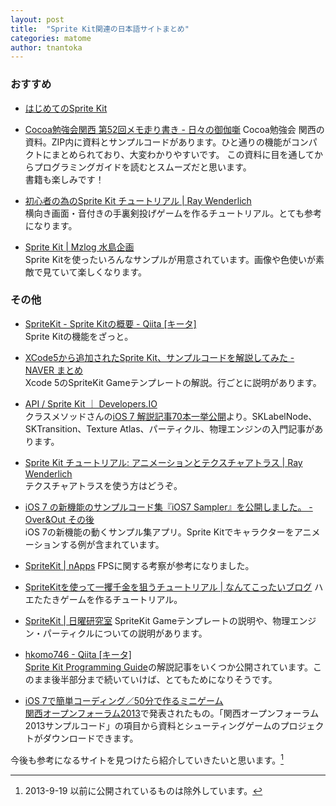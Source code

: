 ```yaml
---
layout: post
title:  "Sprite Kit関連の日本語サイトまとめ"
categories: matome
author: tnantoka
---
```


### おすすめ

* [はじめてのSprite Kit](http://www.studioshin.com/cocoa_sample/)  
* [Cocoa勉強会関西 第52回メモ走り書き - 日々の御伽噺](http://raydive.hatenablog.jp/entry/2013/10/05/185058)
Cocoa勉強会 関西の資料。ZIP内に資料とサンプルコードがあります。ひと通りの機能がコンパクトにまとめられており、大変わかりやすいです。
この資料に目を通してからプログラミングガイドを読むとスムーズだと思います。  
書籍も楽しみです！

* [初心者の為のSprite Kit チュートリアル | Ray Wenderlich](http://www.raywenderlich.com/ja/51583/%e5%88%9d%e5%bf%83%e8%80%85%e3%81%ae%e7%82%ba%e3%81%aesprite-kit-%e3%83%81%e3%83%a5%e3%83%bc%e3%83%88%e3%83%aa%e3%82%a2%e3%83%ab)  
横向き画面・音付きの手裏剣投げゲームを作るチュートリアル。とても参考になります。

* [Sprite Kit | Mzlog 水島企画](http://lepetit-prince.net/ios/?s=Sprite+Kit)  
Sprite Kitを使ったいろんなサンプルが用意されています。画像や色使いが素敵で見ていて楽しくなります。

### その他

* [SpriteKit - Sprite Kitの概要 - Qiita \[キータ\]](http://qiita.com/studiork/items/30a703b60f1974fb8e43)  
Sprite Kitの機能をざっと。

* [XCode5から追加されたSprite Kit、サンプルコードを解説してみた - NAVER まとめ](http://matome.naver.jp/odai/2137975747967707901)  
Xcode 5のSpriteKit Gameテンプレートの解説。行ごとに説明があります。

* [API / Sprite Kit ｜ Developers.IO](http://dev.classmethod.jp/referencecat/api-sprite-kit/)  
クラスメソッドさんの[iOS 7 解説記事70本一挙公開](http://dev.classmethod.jp/smartphone/iphone/ios7-outline/)より。SKLabelNode、SKTransition、Texture Atlas、パーティクル、物理エンジンの入門記事があります。

* [Sprite Kit チュートリアル: アニメーションとテクスチャアトラス | Ray Wenderlich](http://www.raywenderlich.com/ja/51748/sprite-kit-%e3%83%81%e3%83%a5%e3%83%bc%e3%83%88%e3%83%aa%e3%82%a2%e3%83%ab-%e3%82%a2%e3%83%8b%e3%83%a1%e3%83%bc%e3%82%b7%e3%83%a7%e3%83%b3%e3%81%a8%e3%83%86%e3%82%af%e3%82%b9%e3%83%81%e3%83%a3)  
テクスチャアトラスを使う方はどうぞ。

* [iOS 7 の新機能のサンプルコード集『iOS7 Sampler』を公開しました。 - Over&amp;Out その後](http://d.hatena.ne.jp/shu223/20130924/1379990718)  
iOS 7の新機能の動くサンプル集アプリ。Sprite Kitでキャラクターをアニメーションする例が含まれています。

* [SpriteKit | nApps](http://www.kurion.jp/category/spritekit)
FPSに関する考察が参考になりました。

* [SpriteKitを使って一攫千金を狙うチュートリアル | なんてこったいブログ](http://nantekottai.com/2013/09/19/spritekit/)
ハエたたきゲームを作るチュートリアル。

* [SpriteKit | 日曜研究室](http://peta.okechan.net/blog/archives/tag/spritekit)
SpriteKit Gameテンプレートの説明や、物理エンジン・パーティクルについての説明があります。

* [hkomo746 - Qiita \[キータ\]](http://qiita.com/hkomo746)  
[Sprite Kit Programming Guide](https://developer.apple.com/library/ios/documentation/GraphicsAnimation/Conceptual/SpriteKit_PG/Introduction/Introduction.html#//apple_ref/doc/uid/TP40013043)の解説記事をいくつか公開されています。このまま後半部分まで続いていけば、とてもためになりそうです。

* [iOS 7で簡単コーディング／50分で作るミニゲーム](http://www.studioshin.com/cocoa_sample/index.html)  
[関西オープンフォーラム2013](https://k-of.jp/2013/)で発表されたもの。「関西オープンフォーラム 2013サンプルコード」の項目から資料とシューティングゲームのプロジェクトがダウンロードできます。

今後も参考になるサイトを見つけたら紹介していきたいと思います。[^1]

[^1]: 2013-9-19 以前に公開されているものは除外しています。

